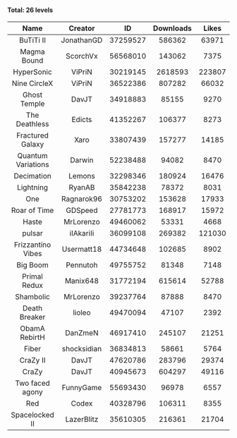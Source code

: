 #### Total: 26 levels

| Name | Creator | ID | Downloads | Likes |
|:---:|:---:|:---:|:---:|:---:|
| BuTiTi II | JonathanGD | 37259527 | 586362 | 63971
| Magma Bound | ScorchVx | 56568010 | 143062 | 7375
| HyperSonic | ViPriN | 30219145 | 2618593 | 223807
| Nine CircleX | ViPriN | 36522386 | 807282 | 66032
| Ghost Temple | DavJT | 34918883 | 85155 | 9270
| The Deathless | Edicts | 41352267 | 106377 | 8273
| Fractured Galaxy  | Xaro | 33807439 | 157277 | 14185
| Quantum Variations | Darwin | 52238488 | 94082 | 8470
| Decimation | Lemons | 32298346 | 180924 | 16476
| Lightning | RyanAB | 35842238 | 78372 | 8031
| One | Ragnarok96 | 30753202 | 153628 | 17933
| Roar of Time | GDSpeed | 27781773 | 168917 | 15972
| Haste | MrLorenzo | 49460062 | 53331 | 4668
| pulsar | iIAkariIi | 36099108 | 269382 | 121030
| Frizzantino Vibes | Usermatt18 | 44734648 | 102685 | 8902
| Big Boom | Pennutoh | 49755752 | 81348 | 7148
| Primal Redux | Manix648 | 31772194 | 615614 | 52788
| Shambolic | MrLorenzo | 39237764 | 87888 | 8470
| Death Breaker | lioleo | 49470094 | 47107 | 2392
| ObamA RebirtH | DanZmeN | 46917410 | 245107 | 21251
| Fiber | shocksidian | 36834813 | 58661 | 5764
| CraZy II | DavJT | 47620786 | 283796 | 29374
| CraZy | DavJT | 40945673 | 604297 | 49116
| Two faced agony | FunnyGame | 55693430 | 96978 | 6557
| Red | Codex | 40328796 | 106311 | 8355
| Spacelocked II | LazerBlitz | 35610305 | 216361 | 21704

